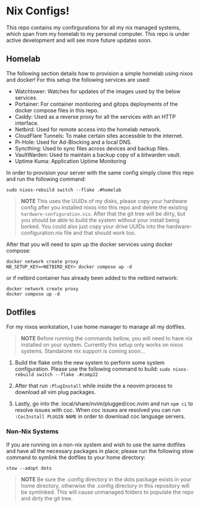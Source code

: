# Nix Configs!

This repo contains my confirgurations for all my nix managed systems, which
span from my homelab to my personal computer. This repo is under active development 
and will see more future updates soon.

## Homelab

The following section details how to provision a simple homelab using nixos 
and docker! For this setup the following services are used:

- Watchtower: Watches for updates of the images used by the below services.
- Portainer: For container montioring and gitops deployments of the docker
  compose files in this repo.
- Caddy: Used as a reverse proxy for all the services with an
  HTTP interface.
- Netbird: Used for remote access into the homelab network.
- CloudFlare Tunnels: To make certain sites accessible to the internet.
- Pi-Hole: Used for Ad-Blocking and a local DNS.
- Syncthing: Used to sync files across devices and backup files.
- VaultWarden: Used to maintain a backup copy of a bitwarden vault.
- Uptime Kuma: Application Uptime Monitoring

In order to provision your server with the same config simply clone this repo
and run the following command:

`sudo nixos-rebuild switch --flake .#homelab`

> **NOTE** This uses the UUIDs of my disks, please copy your hardware config
> after you installed nixos into this repo and delete the existing
> `hardware-configuration.nix`. After that the git tree will be dirty, but you
> should be able to build the system without your install being borked. You
> could also just copy your drive UUIDs into the hardware-configuration.nix file 
> and that should work too.

After that you will need to spin up the docker services using docker compose:

```
docker network create proxy
NB_SETUP_KEY=<NETBIRD_KEY> docker compose up -d
```

or if netbird container has already been added to the netbird network:

```
docker network create proxy
docker compose up -d
```

## Dotfiles

For my nixos workstation, I use home manager to manage all my dotfiles.

> **NOTE** Before running the commands bellow, you will need to have nix
> installed on your system. Currently this setup only works on nixos systems.
> Standalone nix support is coming soon...

1. Build the flake onto the new system to perform some system configuration. Please use the 
   following command to build: `sudo nixos-rebuild switch --flake .#comp22`

2. After that run `:PlugInstall` while inside the a neovim process to download all vim
   plug packages.

3. Lastly, go into the .local/share/nvim/plugged/coc.nvim and run `npm ci` to resolve
   issues with coc. When coc issues are resolved you can run `:CocInstall PLUGIN
   NAME` in order to download coc language servers.

### Non-Nix Systems

If you are running on a non-nix system and wish to use the same dotfiles and
have all the necessary packages in place; please run the following stow command 
to symlink the dotfiles to your home directory: 

```
stow --adopt dots
```

> **NOTE** Be sure the .config directory in the dots package exists in your
> home directory, otherwise the .config directory in this repository will be
> symlinked. This will cause unmanaged folders to populate the repo and dirty
> the git tree.

